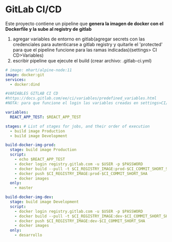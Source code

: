 # GitLab CI/CD

Este proyecto contiene un pipeline que **genera la imagen de docker con el Dockerfile y la sube al registry de gitlab**


1. agregar variables de entorno en gitlab(agregar secrets con las credenciales para autenticarse a gitlab registry y quitarle el 'protected' para que el pipeline funcione para las ramas indicadas)(settings> CI CD>Variables)
2. escribir pipeline que ejecute el build (crear archivo: .gitlab-ci.yml)

```yml
# image: mhart/alpine-node:11
image: docker:git
services:
  - docker:dind

#VARIABLES GITLAB CI CD
#https://docs.gitlab.com/ee/ci/variables/predefined_variables.html
#NOTA: para que funcione el login las variables creadas en settings>CI/CD>variables de entorno no deben estar protected

variables:
  REACT_APP_TEST: $REACT_APP_TEST

stages: # List of stages for jobs, and their order of execution
  - build image Production
  - build image Development

build-docker-img-prod:
  stage: build image Production
  script:
    - echo $REACT_APP_TEST
    - docker login registry.gitlab.com -u $USER -p $PASSWORD
    - docker build --pull -t $CI_REGISTRY_IMAGE:prod-$CI_COMMIT_SHORT_SHA .
    - docker push $CI_REGISTRY_IMAGE:prod-$CI_COMMIT_SHORT_SHA
    - docker images
  only:
    - master

build-docker-img-dev:
  stage: build image Development
  script:
    - docker login registry.gitlab.com -u $USER -p $PASSWORD
    - docker build --pull -t $CI_REGISTRY_IMAGE:dev-$CI_COMMIT_SHORT_SHA .
    - docker push $CI_REGISTRY_IMAGE:dev-$CI_COMMIT_SHORT_SHA
    - docker images
  only:
    - desarrollo

```

